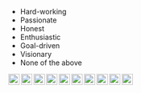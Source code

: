 
- Hard-working
- Passionate
- Honest
- Enthusiastic
- Goal-driven
- Visionary
- None of the above


[<img align="left" alt="twitter | Twitter" width="22px" src="https://cdn.jsdelivr.net/npm/simple-icons@v3/icons/twitter.svg" />](https://twitter.com/yep_its_roy)
[<img align="left" alt="linkedin | LinkedIn" width="22px" src="https://cdn.jsdelivr.net/npm/simple-icons@v3/icons/linkedin.svg" />](https://www.linkedin.com/in/rishav-r0y/)
[<img align="left" alt="instagram | Instagram" width="22px" src="https://cdn.jsdelivr.net/npm/simple-icons@v3/icons/instagram.svg" />](https://www.instagram.com/yep_its_roy/)
[<img align="left" alt="reddit | reddit" width="22px" src="https://cdn.jsdelivr.net/npm/simple-icons@v3/icons/reddit.svg" />](https://www.reddit.com/user/yep_its_roy/)
[<img align="left" alt="spotify | spotify" width="22px" src="https://cdn.jsdelivr.net/npm/simple-icons@v3/icons/spotify.svg" />](https://open.spotify.com/user/317c6amowrjrjcwrcm7ztakidbfi)
[<img align="left" alt="steam | steam" width="22px" src="https://cdn.jsdelivr.net/npm/simple-icons@v3/icons/steam.svg" />](https://steamcommunity.com/profiles/76561198920392961)
[<img align="left" alt="twitch | twitch" width="22px" src="https://cdn.jsdelivr.net/npm/simple-icons@v3/icons/twitch.svg" />](https://www.twitch.tv/yep_its_roy)
[<img align="left" alt="github | GitHub" width="22px" src="https://cdn.jsdelivr.net/npm/simple-icons@v3/icons/github.svg" />](https://github.com/its-roy)
[<img align="left" alt="youtube | YouTube" width="22px" src="https://cdn.jsdelivr.net/npm/simple-icons@v3/icons/youtube.svg" />](https://youtu.be/dQw4w9WgXcQ)
[<img align="left" alt="youtube | YouTube" width="22px" src="https://cdn.jsdelivr.net/npm/simple-icons@v3/icons/1password.svg" />](https://youtu.be/dQw4w9WgXcQ)


<br />
